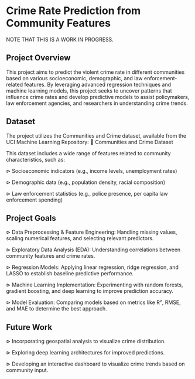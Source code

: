 # Crime Rate Prediction from Community Features

NOTE THAT THIS IS A WORK IN PROGRESS.

## Project Overview
This project aims to predict the violent crime rate in different communities based on various socioeconomic, demographic, and law enforcement-related features. By leveraging advanced regression techniques and machine learning models, this project seeks to uncover patterns that influence crime rates and develop predictive models to assist policymakers, law enforcement agencies, and researchers in understanding crime trends.


## Dataset
The project utilizes the Communities and Crime dataset, available from the UCI Machine Learning Repository:
🔗 Communities and Crime Dataset

This dataset includes a wide range of features related to community characteristics, such as:

⊳ Socioeconomic indicators (e.g., income levels, unemployment rates)

⊳ Demographic data (e.g., population density, racial composition)

⊳ Law enforcement statistics (e.g., police presence, per capita law enforcement spending)


## Project Goals
⊳ Data Preprocessing & Feature Engineering: Handling missing values, scaling numerical features, and selecting relevant predictors.

⊳ Exploratory Data Analysis (EDA): Understanding correlations between community features and crime rates.

⊳ Regression Models: Applying linear regression, ridge regression, and LASSO to establish baseline predictive performance.

⊳ Machine Learning Implementation: Experimenting with random forests, gradient boosting, and deep learning to improve prediction accuracy.

⊳ Model Evaluation: Comparing models based on metrics like R², RMSE, and MAE to determine the best approach.


## Future Work
⊳ Incorporating geospatial analysis to visualize crime distribution.

⊳ Exploring deep learning architectures for improved predictions.

⊳ Developing an interactive dashboard to visualize crime trends based on community input.
